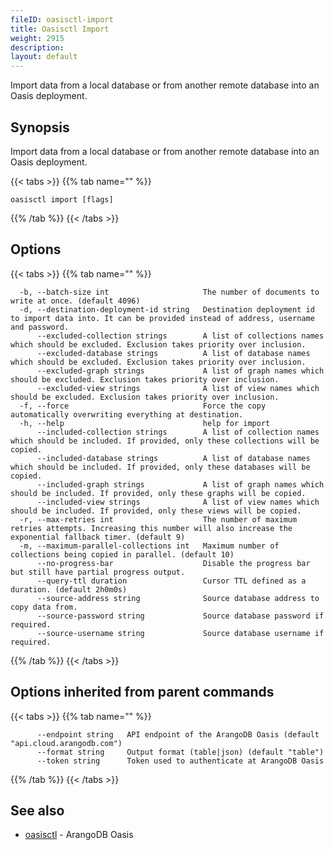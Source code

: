 ```yaml
---
fileID: oasisctl-import
title: Oasisctl Import
weight: 2915
description: 
layout: default
---
```

Import data from a local database or from another remote database into an Oasis deployment.

## Synopsis

Import data from a local database or from another remote database into an Oasis deployment.

{{< tabs >}}
{{% tab name="" %}}
```
oasisctl import [flags]
```
{{% /tab %}}
{{< /tabs >}}

## Options

{{< tabs >}}
{{% tab name="" %}}
```
  -b, --batch-size int                     The number of documents to write at once. (default 4096)
  -d, --destination-deployment-id string   Destination deployment id to import data into. It can be provided instead of address, username and password.
      --excluded-collection strings        A list of collections names which should be excluded. Exclusion takes priority over inclusion.
      --excluded-database strings          A list of database names which should be excluded. Exclusion takes priority over inclusion.
      --excluded-graph strings             A list of graph names which should be excluded. Exclusion takes priority over inclusion.
      --excluded-view strings              A list of view names which should be excluded. Exclusion takes priority over inclusion.
  -f, --force                              Force the copy automatically overwriting everything at destination.
  -h, --help                               help for import
      --included-collection strings        A list of collection names which should be included. If provided, only these collections will be copied.
      --included-database strings          A list of database names which should be included. If provided, only these databases will be copied.
      --included-graph strings             A list of graph names which should be included. If provided, only these graphs will be copied.
      --included-view strings              A list of view names which should be included. If provided, only these views will be copied.
  -r, --max-retries int                    The number of maximum retries attempts. Increasing this number will also increase the exponential fallback timer. (default 9)
  -m, --maximum-parallel-collections int   Maximum number of collections being copied in parallel. (default 10)
      --no-progress-bar                    Disable the progress bar but still have partial progress output.
      --query-ttl duration                 Cursor TTL defined as a duration. (default 2h0m0s)
      --source-address string              Source database address to copy data from.
      --source-password string             Source database password if required.
      --source-username string             Source database username if required.
```
{{% /tab %}}
{{< /tabs >}}

## Options inherited from parent commands

{{< tabs >}}
{{% tab name="" %}}
```
      --endpoint string   API endpoint of the ArangoDB Oasis (default "api.cloud.arangodb.com")
      --format string     Output format (table|json) (default "table")
      --token string      Token used to authenticate at ArangoDB Oasis
```
{{% /tab %}}
{{< /tabs >}}

## See also

* [oasisctl](oasisctl-options)	 - ArangoDB Oasis

